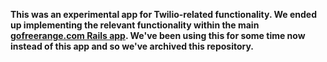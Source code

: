 **This was an experimental app for Twilio-related functionality. We ended up implementing the relevant functionality within the main [gofreerange.com Rails app][1]. We've been using this for some time now instead of this app and so we've archived this repository.**

[1]: https://github.com/freerange/site
